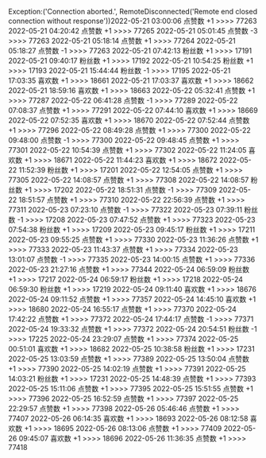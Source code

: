 Exception:('Connection aborted.', RemoteDisconnected('Remote end closed connection without response'))2022-05-21  03:00:06   点赞数 +1 >>>> 77263
2022-05-21  04:20:42   点赞数 +1 >>>> 77265
2022-05-21  05:01:45   点赞数 -3 >>>> 77263
2022-05-21  05:18:14   点赞数 +1 >>>> 77264
2022-05-21  05:18:27   点赞数 -1 >>>> 77263
2022-05-21  07:42:13   粉丝数 +1 >>>> 17191
2022-05-21  09:40:17   粉丝数 +1 >>>> 17192
2022-05-21  10:54:25   粉丝数 +1 >>>> 17193
2022-05-21  15:44:44   粉丝数 -1 >>>> 17195
2022-05-21  17:03:35   喜欢数 +1 >>>> 18661
2022-05-21  17:03:37   喜欢数 +1 >>>> 18662
2022-05-21  18:59:16   喜欢数 +1 >>>> 18663
2022-05-22  05:32:41   点赞数 +1 >>>> 77287
2022-05-22  06:41:28   点赞数 -1 >>>> 77289
2022-05-22  07:08:37   点赞数 +1 >>>> 77291
2022-05-22  07:44:10   喜欢数 +1 >>>> 18669
2022-05-22  07:52:35   喜欢数 +1 >>>> 18670
2022-05-22  07:52:44   点赞数 +1 >>>> 77296
2022-05-22  08:49:28   点赞数 +1 >>>> 77300
2022-05-22  09:48:00   点赞数 -1 >>>> 77300
2022-05-22  09:48:45   点赞数 +1 >>>> 77301
2022-05-22  10:54:39   点赞数 +1 >>>> 77302
2022-05-22  11:24:05   喜欢数 +1 >>>> 18671
2022-05-22  11:44:23   喜欢数 +1 >>>> 18672
2022-05-22  11:52:39   粉丝数 +1 >>>> 17201
2022-05-22  12:54:05   点赞数 +1 >>>> 77305
2022-05-22  14:08:57   点赞数 +1 >>>> 77308
2022-05-22  14:08:57   粉丝数 +1 >>>> 17202
2022-05-22  18:51:31   点赞数 -1 >>>> 77309
2022-05-22  18:51:57   点赞数 +1 >>>> 77310
2022-05-22  22:56:39   点赞数 +1 >>>> 77311
2022-05-23  07:23:10   点赞数 -1 >>>> 77322
2022-05-23  07:39:11   粉丝数 -1 >>>> 17208
2022-05-23  07:47:52   点赞数 +1 >>>> 77323
2022-05-23  07:54:38   粉丝数 +1 >>>> 17209
2022-05-23  09:45:17   粉丝数 +1 >>>> 17211
2022-05-23  09:55:25   点赞数 +1 >>>> 77330
2022-05-23  11:36:26   点赞数 +1 >>>> 77333
2022-05-23  11:43:37   点赞数 +1 >>>> 77334
2022-05-23  13:01:07   点赞数 -1 >>>> 77335
2022-05-23  14:00:15   点赞数 +1 >>>> 77336
2022-05-23  21:27:16   点赞数 +1 >>>> 77344
2022-05-24  06:59:09   粉丝数 +1 >>>> 17217
2022-05-24  06:59:17   粉丝数 +1 >>>> 17218
2022-05-24  06:59:30   粉丝数 +1 >>>> 17219
2022-05-24  09:11:40   喜欢数 +1 >>>> 18676
2022-05-24  09:11:52   点赞数 +1 >>>> 77357
2022-05-24  14:45:10   喜欢数 +1 >>>> 18680
2022-05-24  16:55:17   点赞数 +1 >>>> 77370
2022-05-24  17:42:22   点赞数 +1 >>>> 77372
2022-05-24  17:44:17   点赞数 -1 >>>> 77371
2022-05-24  19:33:32   点赞数 +1 >>>> 77372
2022-05-24  20:54:51   粉丝数 -1 >>>> 17225
2022-05-24  23:29:07   点赞数 +1 >>>> 77374
2022-05-25  00:51:01   喜欢数 +1 >>>> 18682
2022-05-25  10:38:58   粉丝数 +1 >>>> 17231
2022-05-25  13:03:59   点赞数 +1 >>>> 77389
2022-05-25  13:50:04   点赞数 +1 >>>> 77390
2022-05-25  14:02:19   点赞数 +1 >>>> 77391
2022-05-25  14:03:21   粉丝数 +1 >>>> 17231
2022-05-25  14:48:39   点赞数 +1 >>>> 77393
2022-05-25  15:11:06   点赞数 +1 >>>> 77395
2022-05-25  15:51:55   点赞数 +1 >>>> 77396
2022-05-25  16:52:59   点赞数 +1 >>>> 77397
2022-05-25  22:29:57   点赞数 +1 >>>> 77398
2022-05-26  05:46:46   点赞数 +1 >>>> 77407
2022-05-26  06:14:35   喜欢数 +1 >>>> 18693
2022-05-26  08:12:58   喜欢数 +1 >>>> 18695
2022-05-26  08:13:06   点赞数 +1 >>>> 77409
2022-05-26  09:45:07   喜欢数 +1 >>>> 18696
2022-05-26  11:36:35   点赞数 +1 >>>> 77418
